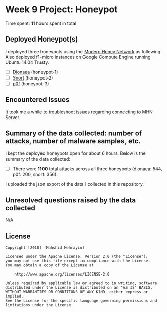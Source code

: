 # Week 9 Project: Honeypot

Time spent: **11** hours spent in total

## Deployed Honeypot(s) 

I deployed three honeypots using the [Modern Honey Network](https://github.com/threatstream/mhn#honeypot) as following. Also deployed f1-micro instances on Google Compute Engine running Ubuntu 14.04 Trusty.

   - [ ] [Dionaea](https://github.com/rep/dionaea) (honeypot-1)
   - [ ] [Snort](https://github.com/threatstream/mhn/wiki/Snort-Sensor) (honeypot-2)
   - [ ] [p0f](https://github.com/threatstream/mhn/wiki/p0f-Sensor) (honeypot-3)

## Encountered Issues

It took me a while to troubleshoot issues regarding connecting to MHN Server.

## Summary of the data collected: number of attacks, number of malware samples, etc.

I kept the deployed honeypots open for about 6 hours. Below is the summary of the data collected:

  - [ ] There were **1100** total attacks across all three honeypots (dionaea: 544, p0f: 200, snort: 356).

 I uploaded the json export of the data I collected in this repository.

## Unresolved questions raised by the data collected
N/A














## License

    Copyright [2018] [Mahshid Mehrayin]

    Licensed under the Apache License, Version 2.0 (the "License");
    you may not use this file except in compliance with the License.
    You may obtain a copy of the License at

        http://www.apache.org/licenses/LICENSE-2.0

    Unless required by applicable law or agreed to in writing, software
    distributed under the License is distributed on an "AS IS" BASIS,
    WITHOUT WARRANTIES OR CONDITIONS OF ANY KIND, either express or implied.
    See the License for the specific language governing permissions and
    limitations under the License.
